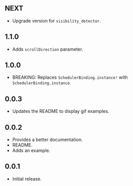 ## NEXT

- Upgrade version for `visibility_detector`.

## 1.1.0

- Adds `scrollDirection` parameter.

## 1.0.0

- BREAKING: Replaces `SchedulerBinding.instance!` with `SchedulerBinding.instance`.

## 0.0.3

- Updates the README to display gif examples.

## 0.0.2

- Provides a better documentation.
- README.
- Adds an example.

## 0.0.1

- Initial release.
